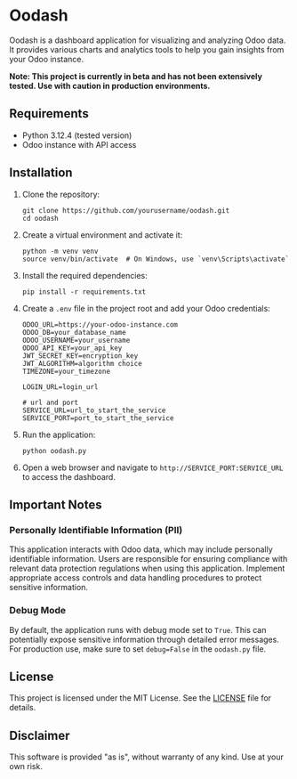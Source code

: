 # Oodash

Oodash is a dashboard application for visualizing and analyzing Odoo data. It provides various charts and analytics tools to help you gain insights from your Odoo instance.

**Note: This project is currently in beta and has not been extensively tested. Use with caution in production environments.**

## Requirements

- Python 3.12.4 (tested version)
- Odoo instance with API access

## Installation

1. Clone the repository:
   ```
   git clone https://github.com/yourusername/oodash.git
   cd oodash
   ```

2. Create a virtual environment and activate it:
   ```
   python -m venv venv
   source venv/bin/activate  # On Windows, use `venv\Scripts\activate`
   ```

3. Install the required dependencies:
   ```
   pip install -r requirements.txt
   ```

4. Create a `.env` file in the project root and add your Odoo credentials:
   ```
   ODOO_URL=https://your-odoo-instance.com
   ODOO_DB=your_database_name
   ODOO_USERNAME=your_username
   ODOO_API_KEY=your_api_key
   JWT_SECRET_KEY=encryption_key
   JWT_ALGORITHM=algorithm choice
   TIMEZONE=your_timezone

   LOGIN_URL=login_url

   # url and port
   SERVICE_URL=url_to_start_the_service
   SERVICE_PORT=port_to_start_the_service
   ```

5. Run the application:
   ```
   python oodash.py
   ```

6. Open a web browser and navigate to `http://SERVICE_PORT:SERVICE_URL` to access the dashboard.

## Important Notes

### Personally Identifiable Information (PII)
This application interacts with Odoo data, which may include personally identifiable information. Users are responsible for ensuring compliance with relevant data protection regulations when using this application. Implement appropriate access controls and data handling procedures to protect sensitive information.

### Debug Mode
By default, the application runs with debug mode set to `True`. This can potentially expose sensitive information through detailed error messages. For production use, make sure to set `debug=False` in the `oodash.py` file.

## License

This project is licensed under the MIT License. See the [LICENSE](LICENSE) file for details.

## Disclaimer

This software is provided "as is", without warranty of any kind. Use at your own risk.
